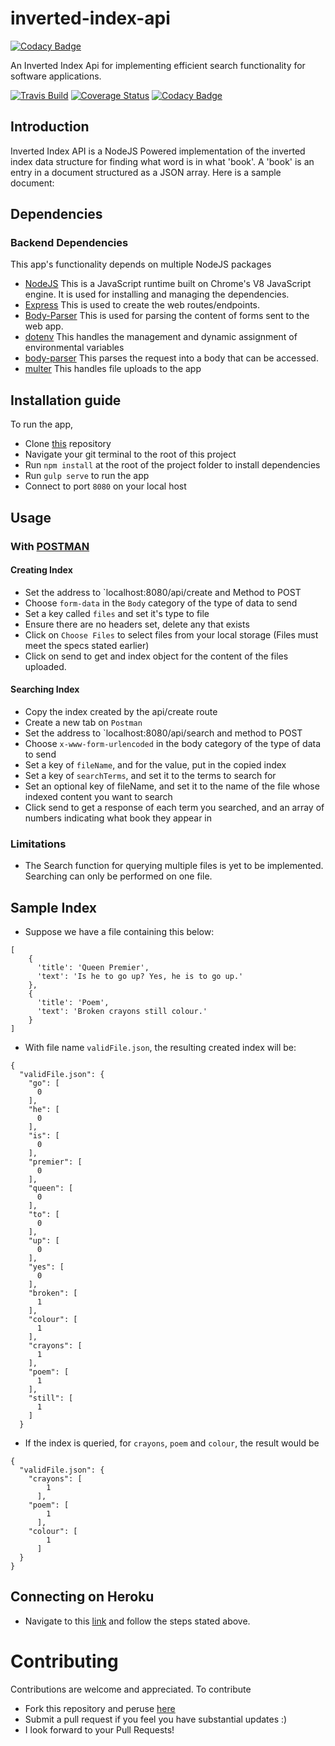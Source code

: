 # inverted-index-api

[![Codacy Badge](https://api.codacy.com/project/badge/Grade/5753db48a1b44004bd69b3b88085df2b)](https://www.codacy.com/app/Vynessa/inverted-index-api?utm_source=github.com&utm_medium=referral&utm_content=Vynessa/inverted-index-api&utm_campaign=badger)

An Inverted Index Api for implementing efficient search functionality for software applications.

[![Travis Build](https://img.shields.io/travis/vynessa/inverted-index-api/master.svg)](https://travis-ci.org/vynessa/inverted-index-api)
[![Coverage Status](https://coveralls.io/repos/github/vynessa/inverted-index-api/badge.svg?branch=master)](https://coveralls.io/github/vynessa/inverted-index-api?branch=master)
[![Codacy Badge](https://api.codacy.com/project/badge/Grade/5753db48a1b44004bd69b3b88085df2b)](https://www.codacy.com/app/vynessa/inverted-index-api?utm_source=github.com&amp;utm_medium=referral&amp;utm_content=Vynessa/inverted-index-api&amp;utm_campaign=Badge_Grade)

## Introduction
Inverted Index API is a NodeJS Powered implementation of the inverted index data structure for finding what word is in what 'book'. A 'book' is an entry in a document structured as a JSON array. Here is a sample document:


## Dependencies

### Backend Dependencies
 This app's functionality depends on multiple NodeJS packages
* [NodeJS](https://nodejs.org/) This is a JavaScript runtime built on Chrome's V8 JavaScript engine. It is used for installing and managing the dependencies.
* [Express](https://expressjs.com/) This is used to create the web routes/endpoints.
* [Body-Parser](https://www.npmjs.com/package/body-parser) This is used for parsing the content of forms sent to the web app.
* [dotenv](https://www.npmjs.com/package/dotenv) This handles the management and dynamic assignment of environmental variables
* [body-parser](https://www.npmjs.com/package/body-parser) This parses the request into a body that can be accessed.
* [multer](https://github.com/expressjs/multer) This handles file uploads to the app

## Installation guide
To run the app,
* Clone [this](https://github.com/Vynessa/inverted-index-api/tree/develop) repository
* Navigate your git terminal to the root of this project
* Run `npm install` at the root of the project folder to install dependencies
* Run `gulp serve` to run the app
* Connect to port `8080` on your local host

## Usage

### With [POSTMAN](https://chrome.google.com/webstore/detail/postman/fhbjgbiflinjbdggehcddcbncdddomop?hl=en)
#### Creating Index
* Set the address to `localhost:8080/api/create and Method to POST
* Choose `form-data` in the `Body` category of the type of data to send
* Set a key called `files` and set it's type to file
* Ensure there are no headers set, delete any that exists
* Click on `Choose Files` to select files from your local storage (Files must meet the specs stated earlier)
* Click on send to get and index object for the content of the files uploaded.

#### Searching Index
* Copy the index created by the api/create route
* Create a new tab on `Postman`
* Set the address to `localhost:8080/api/search and method to POST
* Choose `x-www-form-urlencoded` in the body category of the type of data to send
* Set a key of `fileName`, and for the value, put in the copied index
* Set a key of `searchTerms`, and set it to the terms to search for 
* Set an optional key of fileName, and set it to the name of the file whose indexed content you want to search
* Click send to get a response of each term you searched, and an array of numbers indicating what book they appear in

### Limitations
* The Search function for querying multiple files is yet to be implemented. Searching can only be performed on one file.

## Sample Index

* Suppose we have a file containing this below:
```
[
    {
      'title': 'Queen Premier',
      'text': 'Is he to go up? Yes, he is to go up.'
    },
    {
      'title': 'Poem',
      'text': 'Broken crayons still colour.'
    }
]

```
* With file name `validFile.json`, the resulting created index will be:

```
{
  "validFile.json": {
    "go": [
      0
    ],
    "he": [
      0
    ],
    "is": [
      0
    ],
    "premier": [
      0
    ],
    "queen": [
      0
    ],
    "to": [
      0
    ],
    "up": [
      0
    ],
    "yes": [
      0
    ],
    "broken": [
      1
    ],
    "colour": [
      1
    ],
    "crayons": [
      1
    ],
    "poem": [
      1
    ],
    "still": [
      1
    ]
  }

```
* If the index is queried, for `crayons`, `poem` and `colour`, the result would be

```
{
  "validFile.json": {
    "crayons": [ 
        1 
      ],
    "poem": [ 
        1 
      ],
    "colour": [ 
        1 
      ]
  }
}

```
## Connecting on Heroku
* Navigate to this [link](https://invindex.herokuapp.com/) and follow the steps stated above.

# Contributing
Contributions are welcome and appreciated. To contribute
* Fork this repository and peruse [here](https://github.com/Vynessa/inverted-index-api)
* Submit a pull request if you feel you have substantial updates :)
* I look forward to your Pull Requests!